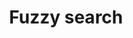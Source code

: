 ---
layout: "../../layouts/BlogLayout.astro"
title: "Fuzzy search"
description: "Nexdle is a wordle clone made with React, TypeScript, TailwindCSS, Vite, Zustand and tested with Vitest."
pubDate: "March 21, 2022"
---